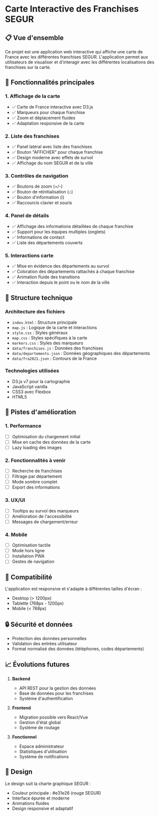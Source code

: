 # Carte Interactive des Franchises SEGUR

## 📋 Vue d'ensemble
Ce projet est une application web interactive qui affiche une carte de France avec les différentes franchises SEGUR. L'application permet aux utilisateurs de visualiser et d'interagir avec les différentes localisations des franchises sur la carte.

## 🎯 Fonctionnalités principales

### 1. Affichage de la carte
- ✅ Carte de France interactive avec D3.js
- ✅ Marqueurs pour chaque franchise
- ✅ Zoom et déplacement fluides
- ✅ Adaptation responsive de la carte

### 2. Liste des franchises
- ✅ Panel latéral avec liste des franchises
- ✅ Bouton "AFFICHER" pour chaque franchise
- ✅ Design moderne avec effets de survol
- ✅ Affichage du nom SEGUR et de la ville

### 3. Contrôles de navigation
- ✅ Boutons de zoom (+/-)
- ✅ Bouton de réinitialisation (⌂)
- ✅ Bouton d'information (i)
- ✅ Raccourcis clavier et souris

### 4. Panel de détails
- ✅ Affichage des informations détaillées de chaque franchise
- ✅ Support pour les équipes multiples (onglets)
- ✅ Informations de contact
- ✅ Liste des départements couverts

### 5. Interactions carte
- ✅ Mise en évidence des départements au survol
- ✅ Coloration des départements rattachés à chaque franchise
- ✅ Animation fluide des transitions
- ✅ Interaction depuis le point ou le nom de la ville

## 🔧 Structure technique

### Architecture des fichiers
- `index.html` : Structure principale
- `map.js` : Logique de la carte et interactions
- `style.css` : Styles généraux
- `map.css` : Styles spécifiques à la carte
- `markers.css` : Styles des marqueurs
- `data/franchises.js` : Données des franchises
- `data/departements.json` : Données géographiques des départements
- `data/fra2021.json` : Contours de la France

### Technologies utilisées
- D3.js v7 pour la cartographie
- JavaScript vanilla
- CSS3 avec Flexbox
- HTML5

## 🚀 Pistes d'amélioration

### 1. Performance
- [ ] Optimisation du chargement initial
- [ ] Mise en cache des données de la carte
- [ ] Lazy loading des images

### 2. Fonctionnalités à venir
- [ ] Recherche de franchises
- [ ] Filtrage par département
- [ ] Mode sombre complet
- [ ] Export des informations

### 3. UX/UI
- [ ] Tooltips au survol des marqueurs
- [ ] Amélioration de l'accessibilité
- [ ] Messages de chargement/erreur

### 4. Mobile
- [ ] Optimisation tactile
- [ ] Mode hors ligne
- [ ] Installation PWA
- [ ] Gestes de navigation

## 📱 Compatibilité

L'application est responsive et s'adapte à différentes tailles d'écran :
- Desktop (> 1200px)
- Tablette (768px - 1200px)
- Mobile (< 768px)

## 🔒 Sécurité et données

- Protection des données personnelles
- Validation des entrées utilisateur
- Format normalisé des données (téléphones, codes départements)

## 📈 Évolutions futures

1. **Backend**
   - API REST pour la gestion des données
   - Base de données pour les franchises
   - Système d'authentification

2. **Frontend**
   - Migration possible vers React/Vue
   - Gestion d'état global
   - Système de routage

3. **Fonctionnel**
   - Espace administrateur
   - Statistiques d'utilisation
   - Système de notifications

## 🎨 Design

Le design suit la charte graphique SEGUR :
- Couleur principale : #e31e26 (rouge SEGUR)
- Interface épurée et moderne
- Animations fluides
- Design responsive et adaptatif